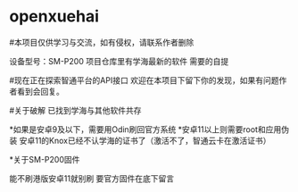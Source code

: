 # openxuehai

#本项目仅供学习与交流，如有侵权，请联系作者删除

设备型号：SM-P200
项目仓库里有学海最新的软件
需要的自提

#现在正在探索智通平台的API接口
欢迎在本项目下留下你的发现，如果有问题作者看到会回复。

#关于破解
已找到学海与其他软件共存

*如果是安卓9及以下，需要用Odin刷回官方系统
*安卓11以上则需要root和应用伪装
安卓11的Knox已经不认学海的证书了（激活不了，智通云卡在激活证书）

*关于SM-P200固件

能不刷港版安卓11就别刷
要官方固件在底下留言
